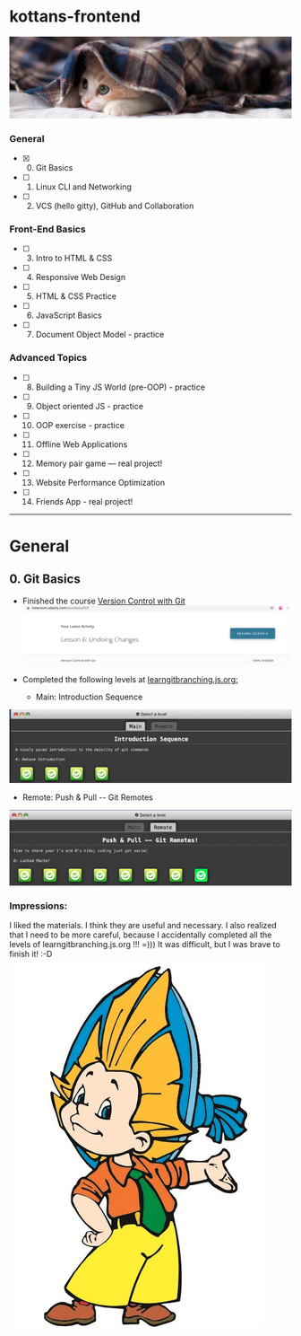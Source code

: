 # kottans-frontend



![screenshot of sample](https://github.com/rpiasetska/kottans-frontend/blob/main/img/kot.jpg)



### General
- [x] 0. Git Basics
- [ ] 1. Linux CLI and Networking
- [ ] 2. VCS (hello gitty), GitHub and Collaboration
### Front-End Basics
- [ ] 3. Intro to HTML & CSS
- [ ] 4. Responsive Web Design
- [ ] 5. HTML & CSS Practice
- [ ] 6. JavaScript Basics
- [ ] 7. Document Object Model - practice
### Advanced Topics
- [ ] 8. Building a Tiny JS World (pre-OOP) - practice
- [ ] 9. Object oriented JS - practice
- [ ] 10. OOP exercise - practice
- [ ] 11. Offline Web Applications
- [ ] 12. Memory pair game — real project!
- [ ] 13. Website Performance Optimization
- [ ] 14. Friends App - real project!
***
General
===============

**0. Git Basics**
--------------
* Finished the course <a href="https://www.udacity.com/course/version-control-with-git--ud123">Version Control with Git</a>
![screenshot of sample](https://github.com/rpiasetska/kottans-frontend/blob/main/0_git_basics/udacity_course.png)
* Completed the following levels at <a href="https://learngitbranching.js.org/">learngitbranching.js.org:</a>

  * Main: Introduction Sequence
  
![screenshot of sample](https://github.com/rpiasetska/kottans-frontend/blob/main/0_git_basics/learngit1.png)
  * Remote: Push & Pull -- Git Remotes
  
![screenshot of sample](https://github.com/rpiasetska/kottans-frontend/blob/main/0_git_basics/learngit2.png)

### Impressions:
I liked the materials. I think they are useful and necessary. I also realized that I need to be more careful, because I accidentally completed all the levels of learngitbranching.js.org !!! =))) It was difficult, but I was brave to finish it! :-D
![screenshot of sample](https://github.com/rpiasetska/kottans-frontend/blob/main/0_git_basics/cartoon_hero.png)
